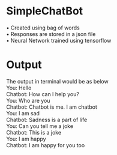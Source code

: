﻿# SimpleChatBot
 • Created using bag of words<br>
 • Responses are stored in a json file<br>
 • Neural Network trained using tensorflow<br>
 

<h1> Output </h1>
The output in terminal would be as below<br>
You: Hello<br>
Chatbot: How can I help you?<br>
You: Who are you<br>
Chatbot: Chatbot is me. I am chatbot<br>
You: I am sad<br>
Chatbot: Sadness is a part of life<br>
You: Can you tell me a joke<br>
Chatbot: This is a joke<br>
You: I am happy<br>
Chatbot: I am happy for you too<br>
